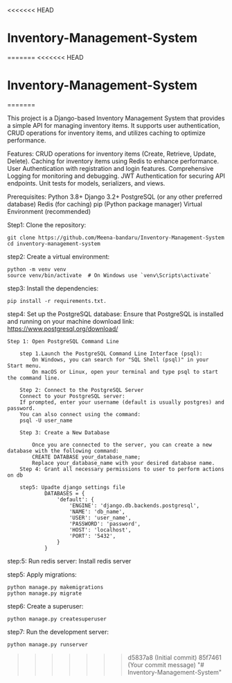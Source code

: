 <<<<<<< HEAD
# Inventory-Management-System
=======
<<<<<<< HEAD
# Inventory-Management-System
=======

This project is a Django-based Inventory Management System that provides a simple API for managing inventory items. It supports user authentication, CRUD operations for inventory items, and utilizes caching to optimize performance.

Features:
CRUD operations for inventory items (Create, Retrieve, Update, Delete).
Caching for inventory items using Redis to enhance performance.
User Authentication with registration and login features.
Comprehensive Logging for monitoring and debugging.
JWT Authentication for securing API endpoints.
Unit tests for models, serializers, and views.



Prerequisites:
Python 3.8+
Django 3.2+
PostgreSQL (or any other preferred database)
Redis (for caching)
pip (Python package manager)
Virtual Environment (recommended)


Step1: Clone the repository:

    git clone https://github.com/Meena-bandaru/Inventory-Management-System
    cd inventory-management-system

step2: Create a virtual environment:

    python -m venv venv
    source venv/bin/activate  # On Windows use `venv\Scripts\activate`

step3: Install the dependencies:

    pip install -r requirements.txt.

step4: Set up the PostgreSQL database:
    Ensure that PostgreSQL is installed and running on your machine
    download link: https://www.postgresql.org/download/

    Step 1: Open PostgreSQL Command Line

        step 1.Launch the PostgreSQL Command Line Interface (psql):
            On Windows, you can search for "SQL Shell (psql)" in your Start menu.
            On macOS or Linux, open your terminal and type psql to start the command line.

        Step 2: Connect to the PostgreSQL Server
        Connect to your PostgreSQL server:
        If prompted, enter your username (default is usually postgres) and password.
        You can also connect using the command:
        psql -U user_name

        Step 3: Create a New Database
        
            Once you are connected to the server, you can create a new database with the following command:
            CREATE DATABASE your_database_name;
            Replace your_database_name with your desired database name.
        Step 4: Grant all necessary permissions to user to perform actions on db
        
        step5: Upadte django settings file
                DATABASES = {
                    'default': {
                        'ENGINE': 'django.db.backends.postgresql',
                        'NAME': 'db_name',
                        'USER': 'user_name',
                        'PASSWORD': 'password',
                        'HOST': 'localhost',
                        'PORT': '5432',
                    }
                }
step:5: Run redis server:
       Install redis server
        
step5: Apply migrations:

    python manage.py makemigrations
    python manage.py migrate
step6: Create a superuser:

    python manage.py createsuperuser

step7: Run the development server:

    python manage.py runserver
>>>>>>> d5837a8 (Initial commit)
>>>>>>> 85f7461 (Your commit message)
"# Inventory-Management-System" 

